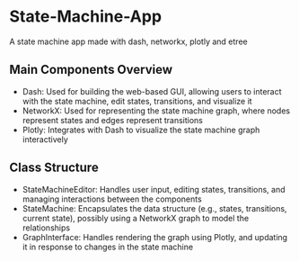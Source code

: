 # State-Machine-App
A state machine app made with dash, networkx, plotly and etree

## Main Components Overview
* Dash: Used for building the web-based GUI, allowing users to interact with the state machine, edit states, transitions, and visualize it
* NetworkX: Used for representing the state machine graph, where nodes represent states and edges represent transitions
* Plotly: Integrates with Dash to visualize the state machine graph interactively

## Class Structure
* StateMachineEditor: Handles user input, editing states, transitions, and managing interactions between the components
* StateMachine: Encapsulates the data structure (e.g., states, transitions, current state), possibly using a NetworkX graph to model the relationships
* GraphInterface: Handles rendering the graph using Plotly, and updating it in response to changes in the state machine
